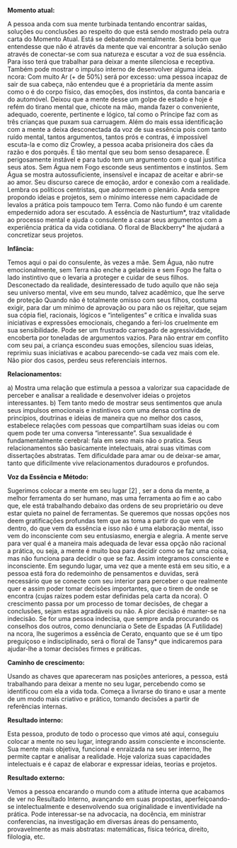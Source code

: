 **Momento atual:**

 A pessoa anda com sua mente turbinada tentando encontrar saídas, soluções ou conclusões ao respeito do que está sendo mostrado pela outra carta do Momento Atual. Está se debatendo mentalmente. Seria bom que entendesse que não é através da mente que vai encontrar a solução senão através de conectar-se com sua natureza e escutar a voz de sua essência. Para isso terá que trabalhar para deixar a mente silenciosa e receptiva. Também pode mostrar o impulso interno de desenvolver alguma ideia.  ncora: Com muito Ar (+ de 50%) será por excesso: uma pessoa incapaz de sair de sua cabeça, não entendeu que é a proprietária da mente assim como o é do corpo físico, das emoções, dos instintos, da conta bancaria e do automóvel. Deixou que a mente desse um golpe de estado e hoje é refém do tirano mental que, chicote na mão, manda fazer o conveniente, adequado, coerente, pertinente e lógico, tal como o Príncipe faz com as três crianças que puxam sua carruagem. Além do mais essa identificação com a mente a deixa desconectada da voz de sua essência pois com tanto ruído mental, tantos argumentos, tantos prós e contras, é impossível escuta-la e como diz Crowley, a pessoa acaba prisioneira dos cães da razão e dos porquês. É tão mental que seu bom senso desaparece. É perigosamente instável e para tudo tem um argumento com o qual justifica seus atos. Sem Água nem Fogo esconde seus sentimentos e instintos. Sem Água se mostra autossuficiente, insensível e incapaz de aceitar e abrir-se ao amor. Seu discurso carece de emoção, ardor e conexão com a realidade. Lembra os políticos centristas, que adormecem o plenário. Anda sempre propondo ideias e projetos, sem o mínimo interesse nem capacidade de levalos a prática pois tampouco tem Terra. Como não fundo é um carente empedernido adora ser escutado. A essência de Nasturtium*, traz vitalidade ao processo mental e ajuda o consulente a casar seus argumentos com a experiência prática da vida cotidiana. O floral de Blackberry* lhe ajudará a concretizar seus projetos. 


**Infância:**

 Temos aqui o pai do consulente, às vezes a mãe. Sem Água, não nutre emocionalmente, sem Terra não enche a geladeira e sem Fogo lhe falta o lado instintivo que o levaria a proteger e cuidar de seus filhos. Desconectado da realidade, desinteressado de tudo aquilo que não seja seu universo mental, vive em seu mundo, talvez acadêmico, que lhe serve de proteção Quando não é totalmente omisso com seus filhos, costuma exigir, para dar um mínimo de aprovação ou para não os rejeitar, que sejam sua cópia fiel, racionais, lógicos e “inteligentes” e crítica e invalida suas iniciativas e expressões emocionais, chegando a feri-los cruelmente em sua sensibilidade. Pode ser um frustrado carregado de agressividade, encoberta por toneladas de argumentos vazios. Para não entrar em conflito com seu pai, a criança escondeu suas emoções, silenciou suas ideias, reprimiu suas iniciativas e acabou parecendo-se cada vez mais com ele. Não pior dos casos, perdeu seus referenciais internos. 


**Relacionamentos:**

 a) Mostra uma relação que estimula a pessoa a valorizar sua capacidade de perceber e analisar a realidade e desenvolver ideias o projetos interessantes. b) Tem tanto medo de mostrar seus sentimentos que anula seus impulsos emocionais e instintivos com uma densa cortina de princípios, doutrinas e ideias de maneira que no melhor dos casos, estabelece relações com pessoas que compartilham suas ideias ou com quem pode ter uma conversa “interessante”. Sua sexualidade é fundamentalmente cerebral: fala em sexo mais não o pratica. Seus relacionamentos são basicamente intelectuais, atrai suas vítimas com dissertações abstratas. Tem dificuldade para amar ou de deixar-se amar, tanto que dificilmente vive relacionamentos duradouros e profundos. 


**Voz da Essência e Método:**

 Sugerimos colocar a mente em seu lugar [2] , ser a dona da mente, a melhor ferramenta do ser humano, mas uma ferramenta ao fim e ao cabo que, ele está trabalhando debaixo das ordens de seu proprietário ou deve estar quieta no painel de ferramentas. Se queremos que nossas opções nos deem gratificações profundas tem que as toma a partir do que vem de dentro, do que vem da essência e isso não é uma elaboração mental, isso vem do inconsciente com seu entusiasmo, energia e alegria. A mente serve para ver qual é a maneira mais adequada de levar essa opção não racional a prática, ou seja, a mente é muito boa para decidir como se faz uma coisa, mas não funciona para decidir o que se faz. Assim integramos consciente e inconsciente. Em segundo lugar, uma vez que a mente está em seu sitio, e a pessoa está fora do redemoinho de pensamentos e duvidas, será necessário que se conecte com seu interior para perceber o que realmente quer e assim poder tomar decisões importantes, que o tirem de onde se encontra (cujas raízes podem estar definidas pela carta da  ncora). O crescimento passa por um processo de tomar decisões, de chegar a conclusões, sejam estas agradáveis ou não. A pior decisão é manter-se na indecisão. Se for uma pessoa indecisa, que sempre anda procurando os conselhos dos outros, como denunciaria o Sete de Espadas (A Futilidade) na  ncora, lhe sugerimos a essência de Cerato, enquanto que se é um tipo preguiçoso e indisciplinado, será o floral de Tansy* que indicaremos para ajudar-lhe a tomar decisões firmes e práticas. 


**Caminho de crescimento:**

 Usando as chaves que apareceram nas posições anteriores, a pessoa, está trabalhando para deixar a mente no seu lugar, percebendo como se identificou com ela a vida toda. Começa a livrarse do tirano e usar a mente de um modo mais criativo e prático, tomando decisões a partir de referências internas. 


**Resultado interno:**

 Esta pessoa, produto de todo o processo que vimos até aqui, conseguiu colocar a mente no seu lugar, integrando assim consciente e inconsciente. Sua mente mais objetiva, funcional e enraizada na seu ser interno, lhe permite captar e analisar a realidade. Hoje valoriza suas capacidades intelectuais e é capaz de elaborar e expressar ideias, teorias e projetos. 


**Resultado externo:**

 Vemos a pessoa encarando o mundo com a atitude interna que acabamos de ver no Resultado Interno, avançando em suas propostas, aperfeiçoando-se intelectualmente e desenvolvendo sua originalidade e inventividade na prática. Pode interessar-se na advocacia, na docência, em ministrar conferencias, na investigação em diversas áreas do pensamento, provavelmente as mais abstratas: matemáticas, física teórica, direito, filologia, etc.
